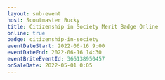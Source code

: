 ```yaml
---
layout: smb-event
host: Scoutmaster Bucky
title: Citizenship in Society Merit Badge Online
online: true
badge: citizenship-in-society
eventDateStart: 2022-06-16 9:00
eventDateEnd: 2022-06-16 14:30
eventBriteEventId: 366138950457
onSaleDate: 2022-05-01 0:05
---
```

